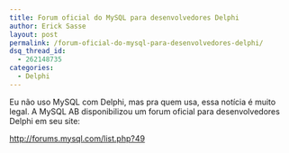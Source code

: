 ```yaml
---
title: Forum oficial do MySQL para desenvolvedores Delphi
author: Erick Sasse
layout: post
permalink: /forum-oficial-do-mysql-para-desenvolvedores-delphi/
dsq_thread_id:
  - 262148735
categories:
  - Delphi
---
```

Eu n&atilde;o uso MySQL com Delphi, mas pra quem usa, essa not&iacute;cia &eacute; muito legal. A MySQL AB disponibilizou um forum oficial para desenvolvedores Delphi em seu site:

<http://forums.mysql.com/list.php?49>